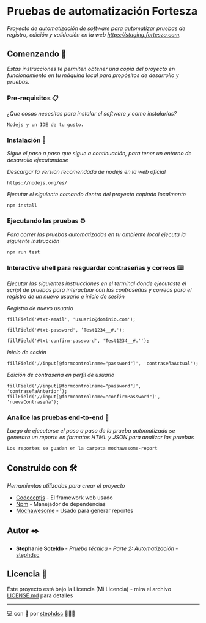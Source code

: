 # Pruebas de automatización Fortesza

_Proyecto de automatización de software para automatizar pruebas de registro, edición y validación en la web https://staging.fortesza.com._

## Comenzando 🚀

_Estas instrucciones te permiten obtener una copia del proyecto en funcionamiento en tu máquina local para propósitos de desarrollo y pruebas._

### Pre-requisitos 📋

_¿Que cosas necesitas para instalar el software y como instalarlas?_

```
Nodejs y un IDE de tu gusto.
```

### Instalación 🔧

_Sigue el paso a paso que sigue a continuación, para tener un entorno de desarrollo ejecutandose_

_Descargar la versión recomendada de nodejs en la web oficial_

```
https://nodejs.org/es/
```

_Ejecutar el siguiente comando dentro del proyecto copiado localmente_

```
npm install
```

### Ejecutando las pruebas ⚙️

_Para correr las pruebas automatizadas en tu ambiente local ejecuta la siguiente instrucción_

```
npm run test
```

### Interactive shell para resguardar contraseñas y correos ⌨️

_Ejecutar las siguientes instrucciones en el terminal donde ejecutaste el script de pruebas para interactuar con las contraseñas y correos para el registro de un nuevo usuario e inicio de sesión_

_Registro de nuevo usuario_

```
fillField('#txt-email', 'usuario@dominio.com');
```
```
fillField('#txt-password', ‘Test1234__#.');
```
```
fillField('#txt-confirm-password', 'Test1234__#.'');
```

_Inicio de sesión_

```
fillField('//input[@formcontrolname="password"]', 'contraseñaActual');
```

_Edición de contraseña en perfil de usuario_


```
fillField('//input[@formcontrolname="password"]', 'contraseñaAnterior');
fillField('//input[@formcontrolname="confirmPassword"]', 'nuevaContraseña');
```

### Analice las pruebas end-to-end 🔩

_Luego de ejecutarse el paso a paso de la prueba automatizada se generara un reporte en formatos HTML y JSON para analizar las pruebas_

```
Los reportes se guadan en la carpeta mochawesome-report
```

## Construido con 🛠️

_Herramientas utilizadas para crear el proyecto_

* [Codeceptjs](https://codecept.io/puppeteer/) - El framework web usado
* [Npm](https://docs.npmjs.com/) - Manejador de dependencias
* [Mochawesome](https://www.npmjs.com/package/mochawesome/) - Usado para generar reportes

## Autor ✒️

* **Stephanie Soteldo** - *Prueba técnica - Parte 2: Automatización* - [stephdsc](https://github.com/stephdsc)

## Licencia 📄

Este proyecto está bajo la Licencia (Mi Licencia) - mira el archivo [LICENSE.md](LICENSE.md) para detalles

---
💻 con 💝 por [stephdsc](https://github.com/stephdsc) 👩🏻‍💻
